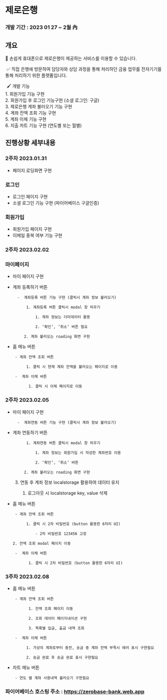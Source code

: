
#    제로은행

###  개발 기간 : 2023 01 27 ~ 2월 內

## 개요

🏧 손쉽게 휴대폰으로 제로은행이 제공하는 서비스를 이용할 수 있습니다.  

 ✅ 직접 은행에 방문하여 담당자와 상담 과정을 통해 처리하던 금융 업무를 전자기기를 통해 
     처리하기 위한 플랫폼입니다.  

 🖌️ 개발 기능 <br>
    1. 회원가입 기능 구현 <br>
    2. 회원가입 후 로그인  기능구현 (소셜 로그인: 구글) <br>
    3. 제로은행 계좌 불러오기 기능 구현 <br>
    4. 계좌 잔액 조회 기능 구현 <br>
    5. 계좌 이체 기능 구현 <br>
    6. 지출 차트 기능 구현 (연도별 또는 월별) <br>

## 진행상황 세부내용


### 2주차 2023.01.31

- 페이지 로딩화면 구현

### 로그인

- 로그인 페이지 구현
- 소셜 로그인 기능 구현 (파이어베이스 구글인증)

### 회원가입

- 회원가입 페이지 구현
- 이메일 중복 여부 기능 구현

### 2주차 2023.02.02

### 마이페이지

- 마이 페이지 구현
- 계좌 등록하기 버튼

        -  계좌등록 버튼 기능 구현 (클릭시 계좌 정보 불러오기)

            1. 계좌등록 버튼 클릭시 modal 창 띄우기 

                1. 계좌 정보는 더미데이터 활용

                2. ‘확인’, ‘취소’ 버튼 필요

           2. 계좌 불러오는 roading 화면 구현

- 홈 메뉴 버튼

       - 계좌 잔액 조회 버튼 

            1. 클릭 시 현재 계좌 잔액을 불러오는 페이지로 이동

       -  계좌 이체 버튼

             1. 클릭 시 이체 페이지로 이동
       
### 2주차 2023.02.05

- 마이 페이지 구현

        -  계좌연동 버튼 기능 구현 (클릭시 계좌 정보 불러오기)

- 계좌 연동하기 버튼

            1. 계좌연동 버튼 클릭시 modal 창 띄우기 

                1. 계좌 정보는 회원가입 시 작성한 계좌번호 이용

                2. ‘확인’, ‘취소’ 버튼

           2. 계좌 불러오는 roading 화면 구현

     3. 연동 후 계좌 정보 localstorage 활용하여 데이터 유지

          1. 로그아웃 시 localstorage key, value 삭제

- 홈 메뉴 버튼

       - 계좌 잔액 조회 버튼 

            1. 클릭 시 2차 비밀번호 (button 활용한 6자리 UI)

                - 2차 비밀번호 123456 고정

      2. 잔액 조회 modal 페이지 이동

       -  계좌 이체 버튼

             1. 클릭 시 2차 비밀번호 (button 활용한 6자리 UI)
             
             
### 3주차 2023.02.08


- 홈 메뉴 버튼

       - 계좌 잔액 조회 버튼 

             1. 잔액 조회 페이지 이동

             2. 조회 데이터 페이지네이션 구현

             3. 목록별 입금, 출금 내역 조회

       -  계좌 이체 버튼

            1. 가상의 계좌로부터 충전, 송금 중 계좌 잔액 부족시 에러 표시 구현필요

            2. 송금 완료 후 송금 완료 표시 구현필요

- 차트 메뉴 버튼

       - 연도 별 계좌 사용내역 불러오기 구현필요
       

### 파이어베이스 호스팅 주소 : https://zerobase-bank.web.app
